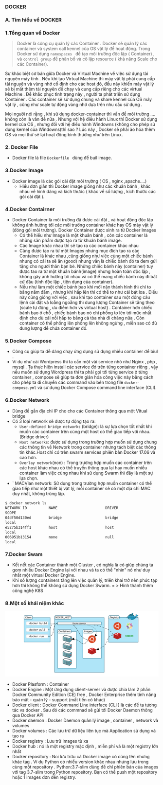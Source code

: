 ### DOCKER
### A. Tìm hiểu về DOCKER

### 1.Tổng quan về Docker
> Docker là công cụ quản lý các Container . Docker sẽ quản lý các container và system call kennel của OS vật lý để hoạt động.
Trong Docker sử dụng `namespaces ` để tạo môi trường độc lập ( Container) , và `control group` để phân bổ và cô lập resource ( khả năng Scale cho các Container).

Sự khác biệt cơ bản giữa Docker và Virtual Machine về việc sử dụng tài nguyên máy tính . Nếu khi tạo Virtual Machine thì máy vật lý phải cung cấp tài nguyên và vùng nhớ cố định cho các host đó, đều này khiến máy vật lý sẽ bị 
mất thêm tài nguyên để chạy và cung cấp riêng cho các virtual Machine . Để khắc phục tình trạng này , người ta phát triển sử dụng Container . Các container sẽ sử dụng chung và share kennel của OS máy vật lý , cũng như scale tự động
vùng nhớ dựa trên nhu cầu sử dụng . 

Mọi người nói rằng , khi sử dụng docker-container thì vấn đề môi trường .... không còn là vấn đề nữa . Nhưng với hệ điều hành Linux thì Docker sử dụng kernel của OS , nhưng đối với hệ điều hành Windowns (không cho phép sử dụng 
kernel của Windowns)thì sao ? Lúc này , Docker sẽ phải ảo hóa thêm OS và mọi thứ sẽ lại hoạt động bình thường như trên Linux. 



### 2. Docker File
- Docker file là file `Dockerfile ` dùng để buil image.


### 3.Docker Image
- Docker image là các gói cài đặt môi trường ( OS , nginx ,apache....)
	- Hiểu đơn giản thì Docker image giống như các khuân bánh , khác nhau về hình dáng và kích thước ( khác về số lượng , kích thước các gói cài đặt ). 


### 4.Docker Contairner
- Docker Container là môi trường đã được cài đặt , và hoạt động độc lập không ảnh hưởng tới các môi trường container khác hay OS máy vật lý (đóng gói môi trường). Docker Container được sinh ra từ Docker Images
	- Có thể hiểu như Image là một khuân bánh , còn các container là những sản phẩm được tạo ra từ khuân bánh image.
	- Các Image khác nhau thì sẽ tạo ra các container khác nhau
	- Cùng được tạo ra từ một Images nhưng mục đích tạo ra các Container là khác nhau ,cũng giống như việc cùng một chiếc bánh nhưng có cái ta sẽ ăn (good) nhưng vẫn là chiếc bánh đó ta đem gửi tặng cho người thân bạn bè.
	Những chiếc bánh này (container) tuy được tao ra từ một khuân bánh(image) nhưng hoàn toàn độc lập , không gây ảnh hưởng tới nhau và có thể mang chiếc bánh này đi bất cứ đâu (tính độc lập , tiện dụng của container).
	- Nếu như làm một chiếc bánh bao khi mới nặn thành hình thì chỉ to bằng nắm đấm , nhưng khi hấp lên thì có thể to như cái bát loa . Điều này cũng giống với việc , sau khi tạo container sau một đống câu lệnh cài đặt và loằng	
	ngoằng thì dung lượng Container sẽ tăng theo (scale tự động , ưu điểm hơn vs virtual host) . Container hơn chiếc bánh bao ở chỗ , chiếc bánh bao nó chỉ phồng to lên tới mức nhất định cho dù cái nồi hấp to bằng cả tòa nhà đi chăng
	nữa . Còn container có thể phồng lên phồng lên không ngừng , miễn sao có đủ dung lượng để chứa container đó.



### 5.Docker Compose 
- Công cụ giúp ta dễ dàng chạy ứng dụng sử dụng nhiều container để biul . 
- Ví dụ như cài Wordpress thì ta cần một vài service nhỏ như Nginx , php , mysql . Ta thực hiện install các service đó trên từng container riêng , vậy nếu muốn sử dụng Wordpress thì ta phải gọi tới từng service ở từng container ,
compose sẽ giúp ta đơn giản hóa công việc này  bằng cách cho phép ta di chuyển các command vào bên trong file ` docker-compose.yml ` và sử dụng Docker Compose command line interface (CLI).
 

### 6.Docker Network
- Dùng để gắn địa chỉ IP cho cho các Container thông qua một Vitual bridge 
- Có 3 loại network sẽ được tự động tạo ra:  
	- ` User-defined bridge networks ` (bridge): là sự lựa chọn tốt nhất khi muốn các container trên cùng một host có thể giao tiếp với nhau. (Bridge driver)
	- `Host networks`: được sử dụng trong trường hợp muốn sử dụng chung các thông tin về Network trong container nhưng tách biệt các thông tin khác.Host chỉ có trên swarm services phiên bản Docker 17.06 và cao hơn.
	- ` Overlay network `(non) : Trong trường hợp muốn các container trên các host khác nhau có thể truyền thông qua lại hay muốn nhiều container làm việc cùng nhau khi sử dụng Swarm thì đây là một sự lựa chọn.
- ` MACVlan network: Sử dụng trong trường hợp muốn container có thể giao tiếp như một thiết bị vật lý, mỗi container sẽ có một địa chỉ MAC duy nhất, không trùng lặp.


```
$ docker network ls
NETWORK ID          NAME                      DRIVER              SCOPE 
04df50d130ed        bridge                    bridge              local
e5275b314ff1        host                      host                local
006951b13154        none                      null                local

```



### 7.Docker Swam
- Kết nết các Container thành một Cluster , có nghĩa là có giúp chúng ta gom nhiều Docker Engine lại với nhau và ta có thể "nhìn" nó như duy nhất một virtual Docker Engine.
- Khi số lượng containers tăng lên việc quản lý, triển khai trở nên phức tạp hơn thì không thể không sử dụng Docker Swarm. = > Hình thành thêm công nghệ K8S




### 8.Một số khái niệm khác


![](../images/1.png)



- Docker Plasform : Container
- Docker Engine : Một ứng dụng client-server  và được chia làm 2 phần Docker Community Edition (CE) free , Docker Enterprise thêm tính năng bảo mật - quản lý - support (mất tiền có khác)
- Docker client : Docker Command Line interface (CLI ) là các để ta tương tác vs docker . Sau đó các commnad sẽ gửi tới Docker Daemon thông qua Docker API
- Docker daemon : Docker Daemon quản lý image , container , network và volumes
- Docker volumes : Các lưu trữ dữ liệu liên tục mà Application sử dụng và tạo ra
- Docker registry : Lưu trữ Images từ xa 
- Docker hub : nó là một registry mặc định  , miễn phí và là một registry lớn nhất
- Docker repository  : Noi lưu trữu cá Docker image có cùng tên nhưng khác tag . Ví dụ Python có nhiều version khác nhau nhưng lưu trong cùng một repository .
Python:3.7-slim dùng để chỉ phiên bản của images với tag 3.7-slim trong Python repository. Bạn có thể push một repository hoặc 1 images đơn đến registry.









